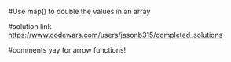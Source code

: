 #Use map() to double the values in an array

#solution link 
https://www.codewars.com/users/jasonb315/completed_solutions

#comments
yay for arrow functions!
